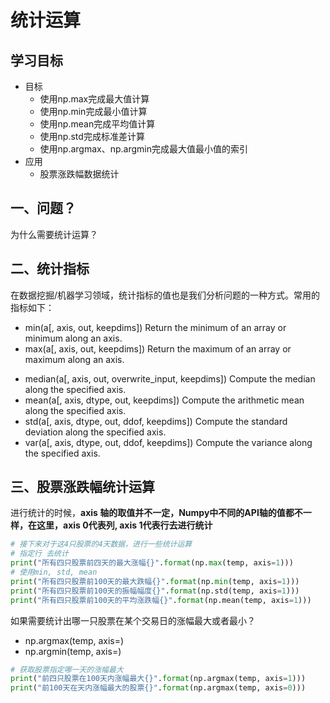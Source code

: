 # 统计运算

## 学习目标

- 目标
  - 使用np.max完成最大值计算
  - 使用np.min完成最小值计算
  - 使用np.mean完成平均值计算
  - 使用np.std完成标准差计算
  - 使用np.argmax、np.argmin完成最大值最小值的索引
- 应用
  - 股票涨跌幅数据统计

## 一、问题？

为什么需要统计运算？

## 二、统计指标

在数据挖掘/机器学习领域，统计指标的值也是我们分析问题的一种方式。常用的指标如下：

* min(a[, axis, out, keepdims])    Return the minimum of an array or minimum along an axis.
* max(a[, axis, out, keepdims])	Return the maximum of an array or maximum along an axis.

- median(a[, axis, out, overwrite_input, keepdims])	Compute the median along the specified axis.
- mean(a[, axis, dtype, out, keepdims])	Compute the arithmetic mean along the specified axis.
- std(a[, axis, dtype, out, ddof, keepdims])	Compute the standard deviation along the specified axis.
- var(a[, axis, dtype, out, ddof, keepdims])	Compute the variance along the specified axis.



## 三、股票涨跌幅统计运算

进行统计的时候，**axis 轴的取值并不一定，Numpy中不同的API轴的值都不一样，在这里，axis 0代表列,  axis 1代表行去进行统计**

```python
# 接下来对于这4只股票的4天数据，进行一些统计运算
# 指定行 去统计
print("所有四只股票前四天的最大涨幅{}".format(np.max(temp, axis=1)))
# 使用min, std, mean
print("所有四只股票前100天的最大跌幅{}".format(np.min(temp, axis=1)))
print("所有四只股票前100天的振幅幅度{}".format(np.std(temp, axis=1)))
print("所有四只股票前100天的平均涨跌幅{}".format(np.mean(temp, axis=1)))
```

如果需要统计出哪一只股票在某个交易日的涨幅最大或者最小？

* np.argmax(temp, axis=)
* np.argmin(temp, axis=)

```python
# 获取股票指定哪一天的涨幅最大
print("前四只股票在100天内涨幅最大{}".format(np.argmax(temp, axis=1)))
print("前100天在天内涨幅最大的股票{}".format(np.argmax(temp, axis=0)))
```


